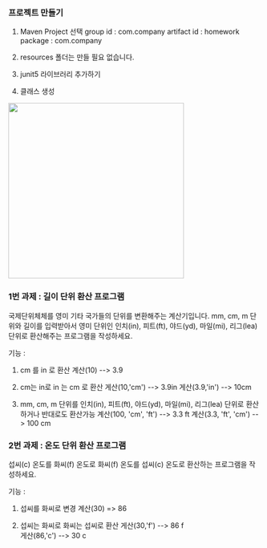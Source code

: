 ### 프로젝트 만들기

1. Maven Project 선택
   group id : com.company
   artifact id : homework
   package : com.company

2. resources 폴더는 만들 필요 없습니다.

3. junit5 라이브러리 추가하기

4. 클래스 생성

<img src="./java/자바과제01.png" width="350px">

### 1번 과제 : 길이 단위 환산 프로그램

국제단위체체를 영미 기타 국가들의 단위를 변환해주는 계산기입니다. mm, cm, m 단위와 길이를 입력받아서 영미 단위인 인치(in), 피트(ft), 야드(yd), 마일(mi), 리그(lea) 단위로 환산해주는 프로그램을 작성하세요.

기능 :

1. cm 를 in 로 환산
   계산(10) --> 3.9

2. cm는 in로 in 는 cm 로 환산
   게산(10,'cm') --> 3.9in
   게산(3.9,'in') --> 10cm

3. mm, cm, m 단위를 인치(in), 피트(ft), 야드(yd), 마일(mi), 리그(lea) 단위로 환산하거나 반대로도 환산가능
   계산(100, 'cm', 'ft') --> 3.3 ft
   계산(3.3, 'ft', 'cm') --> 100 cm

### 2번 과제 : 온도 단위 환산 프로그램

섭씨(c) 온도를 화씨(f) 온도로 화씨(f) 온도를 섭씨(c) 온도로 환산하는 프로그램을 작성하세요.

기능 :

1. 섭씨를 화씨로 변경
   계산(30) => 86

2. 섭씨는 화씨로 화씨는 섭씨로 환산
   게산(30,'f') --> 86 f  
   게산(86,'c') --> 30 c

